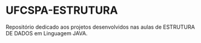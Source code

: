 # UFCSPA-ESTRUTURA
Repositório dedicado aos projetos desenvolvidos nas aulas de ESTRUTURA DE DADOS em Linguagem JAVA.
